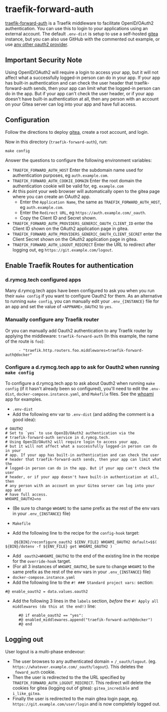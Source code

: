# traefik-forward-auth

[traefik-forward-auth](https://github.com/thomseddon/traefik-forward-auth)
is a Traefik middleware to facilitate OpenID/OAuth2 authentication.
You can use this to login to your applications using an external
account. The default `.env-dist` is setup to use a self-hosted
[gitea](../gitea) instance, but you can also use GitHub with the
commented out example, or use [any other oauth2
provider](https://github.com/thomseddon/traefik-forward-auth/wiki/Provider-Setup).

## Important Security Note

Using OpenID/OAuth2 will require a login to access your app, but it will not
affect what a successfully logged-in person can do in your app. If your app has
built-in authentication and can check the user header that
traefik-forward-auth sends, then your app can limit what the logged-in person
can do in the app. But if your app can't check the user header, or if your app
doesn't have built-in authentication at all, then any person with an account
on your Gitea server can log into your app and have full access.

## Configuration

Follow the directions to deploy [gitea](../gitea), create a root
account, and login.

Now in this directory (`traefik-forward-auth`), run:

```
make config
```

Answer the questions to configure the following environment variables:

 * `TRAEFIK_FORWARD_AUTH_HOST` Enter the subdomain name used for
   authentication purposes, eg `auth.example.com`.
 * `TRAEFIK_FORWARD_AUTH_COOKIE_DOMAIN` Enter the root domain the
   authentication cookie will be valid for, eg. `example.com`
 * At this point your web browser will automatically open to the gitea
   page where you can create an OAuth2 app. 
   * Enter the `Application Name`, the same as
     `TRAEFIK_FORWARD_AUTH_HOST`, eg `auth.example.com`.
   * Enter the `Redirect URL`, eg `https://auth.example.com/_oauth`.
   * Copy the Client ID and Secret shown.
 * `TRAEFIK_FORWARD_AUTH_PROVIDERS_GENERIC_OAUTH_CLIENT_ID` enter the
   Client ID shown on the OAuth2 application page in gitea.
 * `TRAEFIK_FORWARD_AUTH_PROVIDERS_GENERIC_OAUTH_CLIENT_SECRET` enter
   the Client Secret shown on the OAuth2 application page in gitea.
 * `TRAEFIK_FORWARD_AUTH_LOGOUT_REDIRECT` Enter the URL to redirect
   after logging out, eg `https://git.example.com/logout`.

## Enable Traefik Routes for authentication

### d.rymcg.tech configured apps
Many d.rymcg.tech apps have been configured to ask you when you run their
`make config` if you want to configure Oauth2 for them. As an alternative to
running `make config`, you can manually edit your `.env_{INSTANCE}` file for
an app and set the value of `<APPNAME>_OAUTH2` to `yes`. 

### Manually configure any Traefik router
Or you can manually add Oauth2 authentication to any Traefik router by applying the
middleware: `traefik-forward-auth` (In this example, the name of the
route is `foo`):

```
      - "traefik.http.routers.foo.middlewares=traefik-forward-auth@docker"
```

### Configure a d.rymcg.tech app to ask for Oauth2 when running `make config`
To configure a d.rymcg.tech app to ask about Oauth2 when running `make config`
(if it hasn't already been so configured), you'll need to edit the
`.env-dist`, `docker-compose.instance.yaml`, and `Makefile` files.
See the [whoami](../whoami/) app for examples.
 * `.env-dist`
  * Add the following env var to `.env-dist` (and adding the comment is a good idea):
```
# OAUTH2
# Set to `yes` to use OpenID/OAuth2 authentication via the
# traefik-forward-auth service in d.rymcg.tech.
# Using OpenID/OAuth2 will require login to access your app,
# but it will not affect what a successfully logged-in person can do in your
# app. If your app has built-in authentication and can check the user
# header that traefik-forward-auth sends, then your app can limit what the
# logged-in person can do in the app. But if your app can't check the user
# header, or if your app doesn't have built-in authentication at all, then
# any person with an account on your Gitea server can log into your app and
# have full access.
WHOAMI_OAUTH2=no
```
  * (Be sure to change `WHOAMI` to the same prefix as the rest of the env vars in your `.env_{INSTANCE}` file)

 * `Makefile`
  * Add the following line to the recipe for the `config-hook` target:
```
 	@${BIN}/reconfigure_oauth2 ${ENV_FILE} WHOAMI_OAUTH2 default=$$( ${BIN}/dotenv -f ${ENV_FILE} get WHOAMI_OAUTH2 )
```
  * Add ` oauth2=WHOAMI_OAUTH2` to the end of the existing line in the receipe for the `override-hook` target.
  * (For all 3 instances of `WHOAMI_OAUTH2`, be sure to change `WHOAMI` to the same prefix as the rest of the env vars in your `.env_{INSTANCE}` file)
 * `docker-compose.instance.yaml`
  * Add the following line to the `#! ### Standard project vars:` section:
```
#@ enable_oauth2 = data.values.oauth2
```
  * Add the following 3 lines in the `labels` section, *before* the `#! Apply all middlewares (do this at the end!)` line:
```
      #@ if enable_oauth2 == "yes":
      #@ enabled_middlewares.append("traefik-forward-auth@docker")
      #@ end
```

## Logging out

User logout is a multi-phase endevour:

 * The user browses to any authenticated domain + `/_oauth/logout`.
   (eg. `https://whatever.example.com/_oauth/logout`). This deletes
   the `_foward_auth` cookie.
 * Then the user is redirected to the the URL specified by
   `TRAEFIK_FORWARD_AUTH_LOGOUT_REDIRECT`. This redirect will delete
   the cookies for gitea (logging out of gitea): `gitea_incredible`
   and `i_like_gitea`.
 * Finally the user is redirected to the main gitea login page, eg.
   `https://git.example.com/user/login` and is now completely logged
   out.
